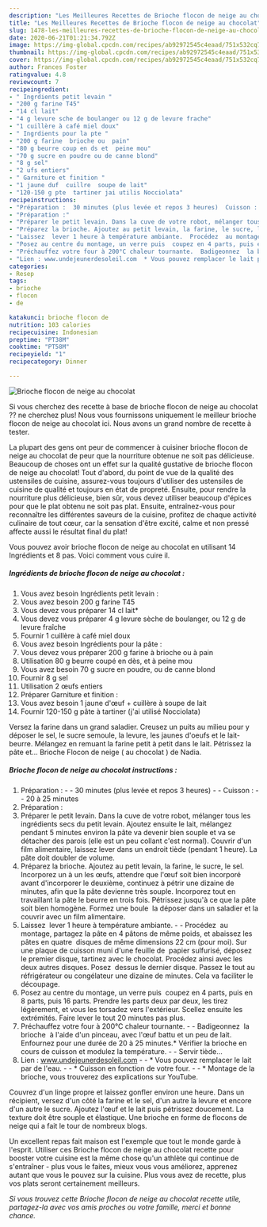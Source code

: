 ```yaml
---
description: "Les Meilleures Recettes de Brioche flocon de neige au chocolat"
title: "Les Meilleures Recettes de Brioche flocon de neige au chocolat"
slug: 1478-les-meilleures-recettes-de-brioche-flocon-de-neige-au-chocolat
date: 2020-06-21T01:21:34.792Z
image: https://img-global.cpcdn.com/recipes/ab92972545c4eaad/751x532cq70/brioche-flocon-de-neige-au-chocolat-photo-principale-de-la-recette.jpg
thumbnail: https://img-global.cpcdn.com/recipes/ab92972545c4eaad/751x532cq70/brioche-flocon-de-neige-au-chocolat-photo-principale-de-la-recette.jpg
cover: https://img-global.cpcdn.com/recipes/ab92972545c4eaad/751x532cq70/brioche-flocon-de-neige-au-chocolat-photo-principale-de-la-recette.jpg
author: Frances Foster
ratingvalue: 4.8
reviewcount: 7
recipeingredient:
- " Ingrdients petit levain "
- "200 g farine T45"
- "14 cl lait"
- "4 g levure sche de boulanger ou 12 g de levure frache"
- "1 cuillère à café miel doux"
- " Ingrdients pour la pte "
- "200 g farine  brioche ou  pain"
- "80 g beurre coup en ds et  peine mou"
- "70 g sucre en poudre ou de canne blond"
- "8 g sel"
- "2 ufs entiers"
- " Garniture et finition "
- "1 jaune duf  cuillre  soupe de lait"
- "120-150 g pte  tartiner jai utilis Nocciolata"
recipeinstructions:
- "Préparation :  30 minutes (plus levée et repos 3 heures)  Cuisson :  20 à 25 minutes"
- "Préparation :"
- "Préparer le petit levain. Dans la cuve de votre robot, mélanger tous les ingrédients secs du petit levain. Ajoutez ensuite le lait, mélangez pendant 5 minutes environ la pâte va devenir bien souple et va se détacher des parois (elle est un peu collant c&#39;est normal). Couvrir d&#39;un film alimentaire, laissez lever dans un endroit tiède (pendant 1 heure). La pâte doit doubler de volume."
- "Préparez la brioche. Ajoutez au petit levain, la farine, le sucre, le sel. Incorporez un à un les œufs, attendre que l&#39;œuf soit bien incorporé avant d&#39;incorporer le deuxième, continuez à pétrir une dizaine de minutes, afin que la pâte devienne très souple. Incorporez tout en travaillant la pâte le beurre en trois fois. Pétrissez jusqu&#39;à ce que la pâte soit bien homogène. Formez une boule  la déposer dans un saladier et la couvrir avec un film alimentaire."
- "Laissez  lever 1 heure à température ambiante.  Procédez  au montage, partagez la pâte en 4 pâtons de même poids, et abaissez les pâtes en quatre  disques de même dimensions 22 cm (pour moi). Sur une plaque de cuisson muni d&#39;une feuille de  papier sulfurisé, déposez le premier disque, tartinez avec le chocolat. Procédez ainsi avec les deux autres disques. Posez  dessus le dernier disque. Passez le tout au réfrigérateur ou congélateur une dizaine de minutes. Cela va faciliter le découpage."
- "Posez au centre du montage, un verre puis  coupez en 4 parts, puis en 8 parts, puis 16 parts. Prendre les parts deux par deux, les tirez légèrement, et vous les torsadez vers l&#39;extérieur. Scellez ensuite les extrémités. Faire lever le tout 20 minutes pas plus."
- "Préchauffez votre four à 200°C chaleur tournante.  Badigeonnez  la brioche  à l&#39;aide d&#39;un pinceau, avec l&#39;œuf battu et un peu de lait. Enfournez pour une durée de 20 à 25 minutes.* Vérifier la brioche en cours de cuisson et modulez la température.  Servir tiède..."
- "Lien : www.undejeunerdesoleil.com  * Vous pouvez remplacer le lait par de l&#39;eau.  * Cuisson en fonction de votre four.  * Montage de la brioche, vous trouverez des explications sur YouTube."
categories:
- Resep
tags:
- brioche
- flocon
- de

katakunci: brioche flocon de 
nutrition: 103 calories
recipecuisine: Indonesian
preptime: "PT38M"
cooktime: "PT58M"
recipeyield: "1"
recipecategory: Dinner

---
```



![Brioche flocon de neige au chocolat](https://img-global.cpcdn.com/recipes/ab92972545c4eaad/751x532cq70/brioche-flocon-de-neige-au-chocolat-photo-principale-de-la-recette.jpg)

Si vous cherchez des recette à base de brioche flocon de neige au chocolat ?? ne cherchez plus! Nous vous fournissons uniquement le meilleur brioche flocon de neige au chocolat ici. Nous avons un grand nombre de recette à tester.

La plupart des gens ont peur de commencer à cuisiner brioche flocon de neige au chocolat de peur que la nourriture obtenue ne soit pas délicieuse. Beaucoup de choses ont un effet sur la qualité gustative de brioche flocon de neige au chocolat! Tout d'abord, du point de vue de la qualité des ustensiles de cuisine, assurez-vous toujours d'utiliser des ustensiles de cuisine de qualité et toujours en état de propreté. Ensuite, pour rendre la nourriture plus délicieuse, bien sûr, vous devez utiliser beaucoup d'épices pour que le plat obtenu ne soit pas plat. Ensuite, entraînez-vous pour reconnaître les différentes saveurs de la cuisine, profitez de chaque activité culinaire de tout cœur, car la sensation d'être excité, calme et non pressé affecte aussi le résultat final du plat!

<!--inarticleads1-->

Vous pouvez avoir brioche flocon de neige au chocolat en utilisant 14 Ingrédients et 8 pas. Voici comment vous cuire il.

##### Ingrédients de brioche flocon de neige au chocolat :

1. Vous avez besoin  Ingrédients petit levain :
1. Vous avez besoin 200 g farine T45
1. Vous devez vous préparer 14 cl lait*
1. Vous devez vous préparer 4 g levure sèche de boulanger, ou 12 g de levure fraîche
1. Fournir 1 cuillère à café miel doux
1. Vous avez besoin  Ingrédients pour la pâte :
1. Vous devez vous préparer 200 g farine à brioche ou à pain
1. Utilisation 80 g beurre coupé en dès, et à peine mou
1. Vous avez besoin 70 g sucre en poudre, ou de canne blond
1. Fournir 8 g sel
1. Utilisation 2 œufs entiers
1. Préparer  Garniture et finition :
1. Vous avez besoin 1 jaune d&#39;œuf + cuillère à soupe de lait
1. Fournir 120-150 g pâte à tartiner (j&#39;ai utilisé Nocciolata)


Versez la farine dans un grand saladier. Creusez un puits au milieu pour y déposer le sel, le sucre semoule, la levure, les jaunes d&#39;oeufs et le lait-beurre. Mélangez en remuant la farine petit à petit dans le lait. Pétrissez la pâte et… Brioche Flocon de neige ( au chocolat ) de Nadia. 

<!--inarticleads2-->

##### Brioche flocon de neige au chocolat instructions :

1. Préparation : -  - 30 minutes (plus levée et repos 3 heures) -  - Cuisson : -  - 20 à 25 minutes
1. Préparation :
1. Préparer le petit levain. Dans la cuve de votre robot, mélanger tous les ingrédients secs du petit levain. Ajoutez ensuite le lait, mélangez pendant 5 minutes environ la pâte va devenir bien souple et va se détacher des parois (elle est un peu collant c&#39;est normal). Couvrir d&#39;un film alimentaire, laissez lever dans un endroit tiède (pendant 1 heure). La pâte doit doubler de volume.
1. Préparez la brioche. Ajoutez au petit levain, la farine, le sucre, le sel. Incorporez un à un les œufs, attendre que l&#39;œuf soit bien incorporé avant d&#39;incorporer le deuxième, continuez à pétrir une dizaine de minutes, afin que la pâte devienne très souple. Incorporez tout en travaillant la pâte le beurre en trois fois. Pétrissez jusqu&#39;à ce que la pâte soit bien homogène. Formez une boule  la déposer dans un saladier et la couvrir avec un film alimentaire.
1. Laissez  lever 1 heure à température ambiante. -  - Procédez  au montage, partagez la pâte en 4 pâtons de même poids, et abaissez les pâtes en quatre  disques de même dimensions 22 cm (pour moi). Sur une plaque de cuisson muni d&#39;une feuille de  papier sulfurisé, déposez le premier disque, tartinez avec le chocolat. Procédez ainsi avec les deux autres disques. Posez  dessus le dernier disque. Passez le tout au réfrigérateur ou congélateur une dizaine de minutes. Cela va faciliter le découpage.
1. Posez au centre du montage, un verre puis  coupez en 4 parts, puis en 8 parts, puis 16 parts. Prendre les parts deux par deux, les tirez légèrement, et vous les torsadez vers l&#39;extérieur. Scellez ensuite les extrémités. Faire lever le tout 20 minutes pas plus.
1. Préchauffez votre four à 200°C chaleur tournante. -  - Badigeonnez  la brioche  à l&#39;aide d&#39;un pinceau, avec l&#39;œuf battu et un peu de lait. Enfournez pour une durée de 20 à 25 minutes.* Vérifier la brioche en cours de cuisson et modulez la température. -  - Servir tiède...
1. Lien : www.undejeunerdesoleil.com -  - * Vous pouvez remplacer le lait par de l&#39;eau. -  - * Cuisson en fonction de votre four. -  - * Montage de la brioche, vous trouverez des explications sur YouTube.


Couvrez d&#39;un linge propre et laissez gonfler environ une heure. Dans un récipient, versez d&#39;un côté la farine et le sel, d&#39;un autre la levure et encore d&#39;un autre le sucre. Ajoutez l&#39;œuf et le lait puis pétrissez doucement. La texture doit être souple et élastique. Une brioche en forme de flocons de neige qui a fait le tour de nombreux blogs. 

<!--inarticleads1-->

<p>
Un excellent repas fait maison est l'exemple que tout le monde garde à l'esprit. Utiliser ces Brioche flocon de neige au chocolat recette pour booster votre cuisine est la même chose qu'un athlète qui continue de s'entraîner - plus vous le faites, mieux vous vous améliorez, apprenez autant que vous le pouvez sur la cuisine. Plus vous avez de recette, plus vos plats seront certainement meilleurs.
</p>

<p>
<i>Si vous trouvez cette Brioche flocon de neige au chocolat recette utile, partagez-la avec vos amis proches ou votre famille, merci et bonne chance.</i>
</p>
